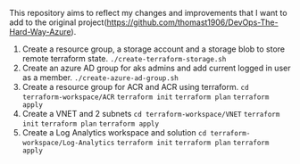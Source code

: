 This repository aims to reflect my changes and improvements that I want to add to the original project(https://github.com/thomast1906/DevOps-The-Hard-Way-Azure).

1. Create a resource group, a storage account and a storage blob to store remote terraform state.
```./create-terraform-storage.sh```
2. Create an azure AD group for aks admins and add current logged in user as a member.
```./create-azure-ad-group.sh```
3. Create a resource group for ACR and ACR using terraform.
``` cd terraform-workspace/ACR ```
``` terraform init ```
``` terraform plan ```
``` terraform apply ```
4. Create a VNET and 2 subnets
``` cd terraform-workspace/VNET ```
``` terraform init ```
``` terraform plan ```
``` terraform apply ```
5. Create a Log Analytics workspace and solution
``` cd terraform-workspace/Log-Analytics ```
``` terraform init ```
``` terraform plan ```
``` terraform apply ```
